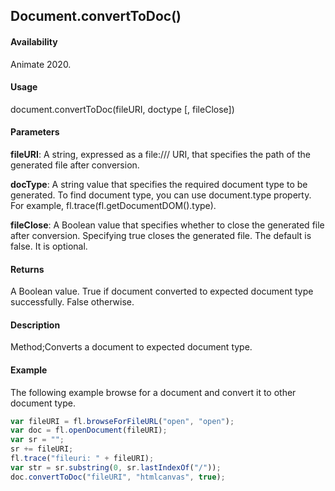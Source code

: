 ## Document.convertToDoc()

#### Availability

Animate 2020.

#### Usage

document.convertToDoc(fileURI, doctype [, fileClose])

#### Parameters

**fileURI**: A string, expressed as a file:/// URI, that specifies the path of the generated file after conversion.

**docType**: A string value that specifies the required document type to be generated. To find document type, you can use document.type property. For example, fl.trace(fl.getDocumentDOM().type).

**fileClose**: A Boolean value that specifies whether to close the generated file after conversion. Specifying true closes the generated file. The default is false. It is optional.

#### Returns

A Boolean value.
True if document converted to expected document type successfully. False otherwise.

#### Description

Method;Converts a document to expected document type.

#### Example

The following example browse for a document and convert it to other document type.

```javascript
var fileURI = fl.browseForFileURL("open", "open");
var doc = fl.openDocument(fileURI);
var sr = "";
sr += fileURI;
fl.trace("fileuri: " + fileURI);
var str = sr.substring(0, sr.lastIndexOf("/"));
doc.convertToDoc("fileURI", "htmlcanvas", true);
```
